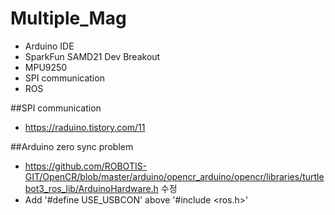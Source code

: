 # Multiple_Mag
- Arduino IDE
- SparkFun SAMD21 Dev Breakout
- MPU9250
- SPI communication
- ROS

##SPI communication 
- https://raduino.tistory.com/11

##Arduino zero sync problem
- https://github.com/ROBOTIS-GIT/OpenCR/blob/master/arduino/opencr_arduino/opencr/libraries/turtlebot3_ros_lib/ArduinoHardware.h 수정
- Add '#define USE_USBCON' above '#include <ros.h>'
